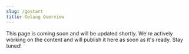 ```yaml
---
slug: /gostart
title: Golang Overview
---
```


This page is coming soon and will be updated shortly. We're actively working on the content and will publish it here as soon as it's ready. Stay tuned!

